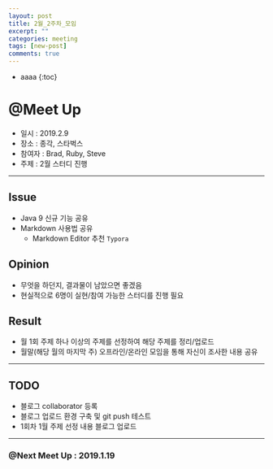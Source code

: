 ```yaml
---
layout: post
title: 2월_2주차_모임
excerpt: ""
categories: meeting
tags: [new-post]
comments: true
---
```


* aaaa
{:toc}

# @Meet Up

- 일시 : 2019.2.9
- 장소 : 종각, 스타벅스
- 참여자 : Brad, Ruby, Steve
- 주제 :  2월 스터디 진행

---

## Issue
- Java 9 신규 기능 공유
- Markdown 사용법 공유
    - Markdown Editor 추천 `Typora`

## Opinion
- 무엇을 하던지, 결과물이 남았으면 좋겠음
- 현실적으로 6명이 실현/참여 가능한 스터디를 진행 필요

## Result
- 월 1회 주제 하나 이상의 주제를 선정하여 해당 주제를 정리/업로드
- 월말(해당 월의 마지막 주) 오프라인/온라인 모임을 통해 자신이 조사한 내용 공유

---

## TODO
- 블로그 collaborator 등록
- 블로그 업로드 환경 구축 및 git push 테스트
- 1회차 1월 주제 선정 내용 블로그 업로드

---

### @Next Meet Up : 2019.1.19
